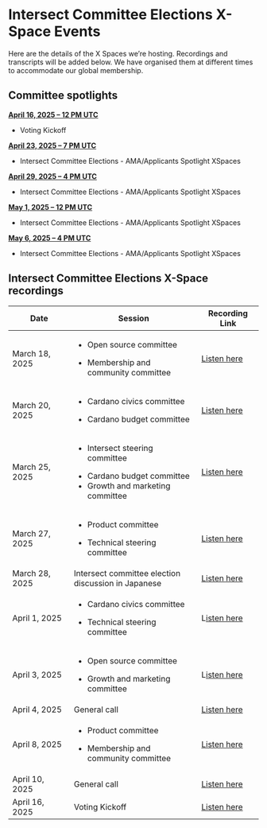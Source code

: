 # Intersect Committee Elections  X-Space Events

Here are the details of the X Spaces we’re hosting. Recordings and transcripts will be added below. We have organised them at different times to accommodate our global membership.

## Committee spotlights



[**April 16, 2025 – 12 PM UTC**](https://x.com/i/spaces/1DXxyqMDkqvxM)

* Voting Kickoff

[**April 23, 2025 – 7 PM UTC** ](https://lu.ma/694vok02)

* Intersect Committee Elections - AMA/Applicants Spotlight XSpaces

[**April 29, 2025 – 4 PM UTC** ](https://lu.ma/z47a2l41)

* Intersect Committee Elections - AMA/Applicants Spotlight XSpaces

[**May 1, 2025 – 12 PM UTC** ](https://lu.ma/5pa8dofe)

* Intersect Committee Elections - AMA/Applicants Spotlight XSpaces

[**May 6, 2025 – 4 PM UTC** ](https://lu.ma/5kx1vlyw)

* Intersect Committee Elections - AMA/Applicants Spotlight XSpaces

## Intersect Committee Elections X-Space recordings

<table data-full-width="true"><thead><tr><th width="196">Date</th><th width="414.5999755859375">Session</th><th width="147.5999755859375">Recording Link</th></tr></thead><tbody><tr><td>March 18, 2025</td><td><ul><li>Open source committee</li></ul><ul><li>Membership and community committee</li></ul></td><td><a href="https://x.com/i/spaces/1yoKMonkByzJQ">Listen here</a></td></tr><tr><td>March 20, 2025</td><td><ul><li>Cardano civics committee</li></ul><ul><li>Cardano budget committee</li></ul></td><td><a href="https://x.com/i/spaces/1BRJjmOryDvGw">Listen here</a></td></tr><tr><td>March 25, 2025</td><td><p></p><ul><li>Intersect steering committee</li></ul><ul><li>Cardano budget committee</li><li>Growth and marketing committee</li></ul></td><td><a href="https://x.com/i/spaces/1ypKdZyAwOgJW">Listen here</a></td></tr><tr><td>March 27, 2025</td><td><p></p><ul><li>Product committee</li></ul><ul><li>Technical steering committee</li></ul></td><td><a href="https://x.com/i/spaces/1OyKALROgVMxb">Listen here</a></td></tr><tr><td>March 28, 2025</td><td>Intersect committee election discussion in Japanese</td><td><a href="https://x.com/IntersectJapan/status/1905590603200778402">Listen here</a></td></tr><tr><td>April 1, 2025</td><td><p></p><ul><li>Cardano civics committee</li></ul><ul><li>Technical steering committee</li></ul></td><td>L<a href="https://x.com/i/spaces/1RDGlzboPEjxL">isten here</a></td></tr><tr><td>April 3, 2025</td><td><p></p><ul><li>Open source committee</li></ul><ul><li>Growth and marketing committee</li></ul></td><td>L<a href="https://x.com/i/spaces/1djxXVyqdYyGZ">isten here</a></td></tr><tr><td>April 4, 2025</td><td>General call</td><td><a href="https://x.com/i/spaces/1yoJMoOAkjWKQ">Listen here</a></td></tr><tr><td>April 8, 2025</td><td><p></p><ul><li>Product committee</li></ul><ul><li>Membership and community committee</li></ul></td><td><a href="https://x.com/i/spaces/1zqKVjkejOPKB">Listen here</a></td></tr><tr><td>April 10, 2025</td><td>General call</td><td><a href="https://x.com/i/spaces/1OyKALnDaonxb">Listen here</a></td></tr><tr><td>April 16, 2025</td><td>Voting Kickoff</td><td><a href="https://twitter.com/i/spaces/1DXxyqMDkqvxM">Listen here</a></td></tr></tbody></table>

